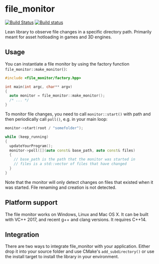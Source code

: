 # file_monitor
[![Build Status](https://travis-ci.org/ltjax/file_monitor.svg?branch=master)](https://travis-ci.org/ltjax/file_monitor)
[![Build status](https://ci.appveyor.com/api/projects/status/gsgswe3uxcufryu6?svg=true)](https://ci.appveyor.com/project/thokra1/file-monitor)

Lean library to observe file changes in a specific directory path. Primarily meant for asset hotloading in games and 3D engines.

## Usage
You can instantiate a file monitor by using the factory function `file_monitor::make_monitor()`:

```c++
#include <file_monitor/factory.hpp>

int main(int argc, char** argv)
{
  auto monitor = file_monitor::make_monitor();
  /* ... */
}
```

To monitor file changes, you need to call `monitor::start()` with path and then periodically call `poll()`, e.g. in your main loop:
```c++
monitor->start(root / "somefolder");

while (keep_running)
{
  updateYourProgram();
  monitor->poll([](auto const& base_path, auto const& files)
  {
    // base_path is the path that the monitor was started in
    // files is a std::vector of files that have changed
  }
}
```

Note that the monitor will only detect changes on files that existed when it was started. File renaming and creation is not detected.

## Platform support
The file monitor works on Windows, Linux and Mac OS X. It can be built with VC++ 2017, and recent g++ and clang versions. It requires C++14.

## Integration
There are two ways to integrate file_monitor with your application. Either drop it into your source folder and use CMake's `add_subdirectory()` or use the install target to install the library in your environment.
